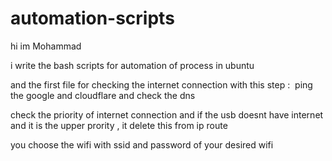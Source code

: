 # automation-scripts

hi im Mohammad 

i write the bash scripts for automation of process in ubuntu 

and the first file for checking the internet connection with this step :
‌
ping the google and cloudflare and check the dns 

check the priority of internet connection and if the usb doesnt have internet and it is the upper prority , it delete this from ip route 

you choose the wifi with ssid and password of your desired wifi 
